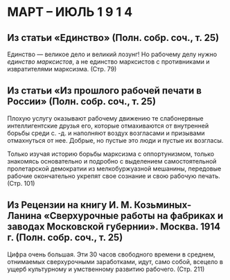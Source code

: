 # МАРТ – ИЮЛЬ 1 9 1 4

## Из статьи **«Единство»** (Полн. собр. соч., т. 25)

Единство — великое дело и великий лозунг! Но рабочему делу нужно _единство марксистов_, а не единство марксистов с противниками и извратителями марксизма. (Стр. 79)

## Из статьи «Из прошлого рабочей печати в России» (Полн. собр. соч., т. 25)

Плохую услугу оказывают рабочему движению те слабонервные интеллигентские друзья его, которые отмахиваются от внутренней борьбы среди с. -д. и наполняют воздух возгласами и призывами отмахнуться от нее. Добрые, но пустые это люди и пустые их возгласы.

Только изучая историю борьбы марксизма с оппортунизмом, только знакомясь основательно и подробно с выделением самостоятельной пролетарской демократии из мелкобуржуазной мешанины, передовые рабочие окончательно укрепят свое сознание и свою рабочую печать. (Стр. 101)

## Из Рецензии на книгу И. М. Козьминых-Ланина «Сверхурочные работы на фабриках и заводах Московской губернии». Москва. 1914 г. (Полн. собр. соч., т. 25)

Цифра очень большая. Эти 30 часов свободного времени в среднем, отнимаемых сверхурочными заработками, идут, само собой, всецело в ущерб культурному и умственному развитию рабочего. (Стр. 211)